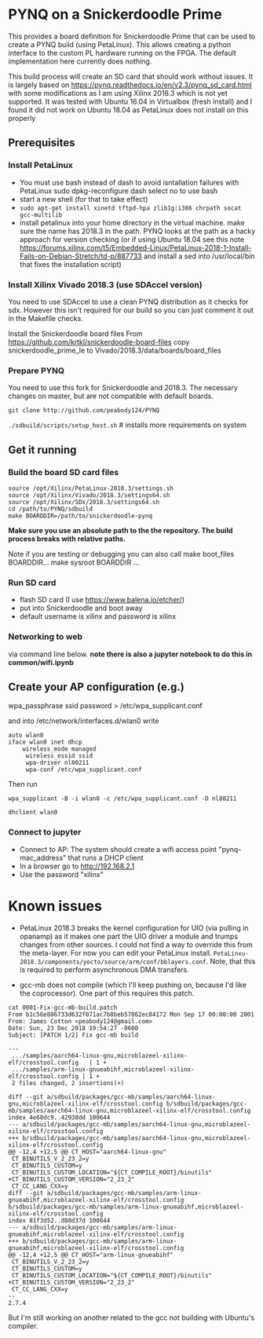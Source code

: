 # PYNQ on a Snickerdoodle Prime

This provides a board definition for Snickerdoodle Prime that can be used to create a PYNQ build (using PetaLinux). This allows creating a python interface to the custom PL hardware running on the FPGA. The default implementation here currently does nothing.

This build process will create an SD card that should work without issues. It is largely based on https://pynq.readthedocs.io/en/v2.3/pynq_sd_card.html with some modifications as I am using Xilinx 2018.3 which is not yet supported. It was tested with Ubuntu 16.04 in Virtualbox (fresh install) and I found it did not work on Ubuntu 18.04 as PetaLinux does not install on this properly

## Prerequisites
### Install PetaLinux

* You must use bash instead of dash to avoid isntallation failures with PetaLinux
    sudo dpkg-reconfigure dash
        select no to use bash
* start a new shell (for that to take effect)
* ```sudo apt-get install xinetd tftpd-hpa zlib1g:i386 chrpath socat gcc-multilib```
* install petalinux into your home directory in the virtual machine. make sure the name has 2018.3 in the path. PYNQ looks at the path as a hacky approach for version checking (or if using Ubuntu 18.04 see this note https://forums.xilinx.com/t5/Embedded-Linux/PetaLinux-2018-1-Install-Fails-on-Debian-Stretch/td-p/887733 and install a sed into /usr/local/bin that fixes the installation script)


### Install Xilinx Vivado 2018.3 (use SDAccel version)

You need to use SDAccel to use a clean PYNQ distribution as it checks for sdx. However this isn't required for our build so you can just comment it out in the Makefile checks.

Install the Snickerdoodle board files
From https://github.com/krtkl/snickerdoodle-board-files
copy snickerdoodle_prime_le to Vivado/2018.3/data/boards/board_files

### Prepare PYNQ

You need to use this fork for Snickerdoodle and 2018.3. The necessary changes on master, but are not compatible with default boards.

```git clone http://github.com/peabody124/PYNQ```

```./sdbuild/scripts/setup_host.sh```                                # installs more requirements on system

## Get it running
### Build the board SD card files

    source /opt/Xilinx/PetaLinux-2018.3/settings.sh
    source /opt/Xilinx/Vivado/2018.3/settings64.sh
    source /opt/Xilinx/SDx/2018.3/settings64.sh
    cd /path/to/PYNQ/sdbuild
    make BOARDDIR=/path/to/snickerdoodle-pynq

**Make sure you use an absolute path to the the repository. The build process breaks with relative paths.**

Note if you are testing or debugging you can also call
    make boot_files BOARDDIR...
    make sysroot BOARDDIR ...

### Run SD card
* flash SD card (I use https://www.balena.io/etcher/)
* put into Snickerdoodle and boot away
* default username is xilinx and password is xilinx

### Networking to web
via command line below. **note there is also a jupyter notebook to do this in common/wifi.ipynb**

## Create your AP configuration (e.g.)
wpa_passphrase ssid password > /etc/wpa_supplicant.conf

and into /etc/network/interfaces.d/wlan0 write
```
auto wlan0
iface wlan0 inet dhcp
    wireless_mode managed
     wireless_essid ssid
     wpa-driver nl80211
     wpa-conf /etc/wpa_supplicant.conf
```

Then run

```wpa_supplicant -B -i wlan0 -c /etc/wpa_supplicant.conf -D nl80211```

```dhclient wlan0```

### Connect to jupyter

* Connect to AP: The system should create a wifi access point "pynq-mac_address" that runs a DHCP client
* In a browser go to http://192.168.2.1
* Use the password "xilinx"

# Known issues

* PetaLinux 2018.3 breaks the kernel configuration for UIO (via pulling in opanamp) as it makes one part the UIO driver a module and trumps changes from other sources. I could not find a way to override this from the meta-layer. For now you can edit your PetaLinux install. ```PetaLinxu-2018.3/components/yocto/source/arm/conf/bblayers.conf```. Note, that this is required to perform asynchronous DMA transfers.

* gcc-mb does not compile (which I'll keep pushing on, because I'd like the coprocessor). One part of this requires this patch.
```
cat 0001-Fix-gcc-mb-build.patch 
From b1c56e886733d632f071ac7b8beb57862ec84172 Mon Sep 17 00:00:00 2001
From: James Cotton <peabody124@gmail.com>
Date: Sun, 23 Dec 2018 19:54:27 -0600
Subject: [PATCH 1/2] Fix gcc-mb build

---
 .../samples/aarch64-linux-gnu,microblazeel-xilinx-elf/crosstool.config   | 1 +
 .../samples/arm-linux-gnueabihf,microblazeel-xilinx-elf/crosstool.config | 1 +
 2 files changed, 2 insertions(+)

diff --git a/sdbuild/packages/gcc-mb/samples/aarch64-linux-gnu,microblazeel-xilinx-elf/crosstool.config b/sdbuild/packages/gcc-mb/samples/aarch64-linux-gnu,microblazeel-xilinx-elf/crosstool.config
index 4e68dc9..42938dd 100644
--- a/sdbuild/packages/gcc-mb/samples/aarch64-linux-gnu,microblazeel-xilinx-elf/crosstool.config
+++ b/sdbuild/packages/gcc-mb/samples/aarch64-linux-gnu,microblazeel-xilinx-elf/crosstool.config
@@ -12,4 +12,5 @@ CT_HOST="aarch64-linux-gnu"
 CT_BINUTILS_V_2_23_2=y
 CT_BINUTILS_CUSTOM=y
 CT_BINUTILS_CUSTOM_LOCATION="${CT_COMPILE_ROOT}/binutils"
+CT_BINUTILS_CUSTOM_VERSION="2_23_2"
 CT_CC_LANG_CXX=y
diff --git a/sdbuild/packages/gcc-mb/samples/arm-linux-gnueabihf,microblazeel-xilinx-elf/crosstool.config b/sdbuild/packages/gcc-mb/samples/arm-linux-gnueabihf,microblazeel-xilinx-elf/crosstool.config
index 81f3d52..d80d37d 100644
--- a/sdbuild/packages/gcc-mb/samples/arm-linux-gnueabihf,microblazeel-xilinx-elf/crosstool.config
+++ b/sdbuild/packages/gcc-mb/samples/arm-linux-gnueabihf,microblazeel-xilinx-elf/crosstool.config
@@ -12,4 +12,5 @@ CT_HOST="arm-linux-gnueabihf"
 CT_BINUTILS_V_2_23_2=y
 CT_BINUTILS_CUSTOM=y
 CT_BINUTILS_CUSTOM_LOCATION="${CT_COMPILE_ROOT}/binutils"
+CT_BINUTILS_CUSTOM_VERSION="2_23_2"
 CT_CC_LANG_CXX=y
-- 
2.7.4
```

But I'm still working on another related to the gcc not building with Ubuntu's compiler.
